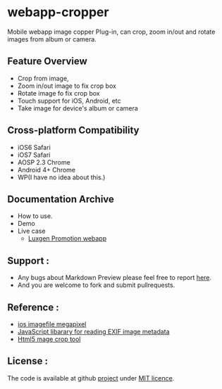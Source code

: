 # webapp-cropper


Mobile webapp image copper Plug-in, can crop, zoom in/out and rotate images from album or camera.

## Feature Overview
- Crop from image, 
- Zoom in/out image to fix crop box
- Rotate image fo fix crop box
- Touch support for iOS, Android, etc
- Take image for device's album or camera



## Cross-platform Compatibility
- iOS6 Safari
- iOS7 Safari
- AOSP 2.3 Chrome
- Android 4+ Chrome
- WP(I have no idea about this.)



## Documentation Archive
- How to use.
- Demo
- Live case 
  - [Luxgen Promotion webapp][case1]

## Support :

- Any bugs about Markdown Preview please feel free to report [here][issue].
- And you are welcome to fork and submit pullrequests.

## Reference :

*  [ios imagefile megapixel][megapixel]
*  [JavaScript libarary for reading EXIF image metadata][exifjs]
*  [Html5 mage crop tool][canvascrop]


## License :

The code is available at github [project][home] under [MIT licence][4].


 [home]: https://github.com/vitrum/webapp-cropper
 [4]: http://revolunet.mit-license.org
 [issue]: https://github.com/vitrum/webapp-cropper/issues
 [case1]: http://mobile.dfyl-luxgen.com/
 [exifjs]: https://github.com/jseidelin/exif-js
 [megapixel]: https://github.com/stomita/ios-imagefile-megapixel
 [canvascrop]: http://www.script-tutorials.com/html5-image-crop-tool